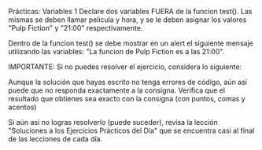 Prácticas: Variables 1
Declare dos variables FUERA de la funcion test(). Las mismas se deben llamar pelicula y hora, y se le deben asignar los valores "Pulp Fiction" y "21:00" respectivamente.

Dentro de la funcion test() se debe mostrar en un alert el siguiente mensaje utilizando las variables: "La funcion de Pulp Fiction es a las 21:00".



IMPORTANTE: Si no puedes resolver el ejercicio, considera lo siguiente:

Aunque la solución que hayas escrito no tenga errores de código, aún así puede que no responda exactamente a la consigna. Verifica que el resultado que obtienes sea exacto con la consigna (con puntos, comas y acentos)

Si aún así no logras resolverlo (puede suceder), revisa la lección "Soluciones a los Ejercicios Prácticos del Día" que se encuentra casi al final de las lecciones de cada día.